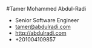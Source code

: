 #Tamer Mohammed Abdul-Radi
- Senior Software Engineer
- <tamer@abdulradi.com>
- http://abdulradi.com
- +201004109857